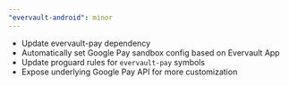 ```yaml
---
"evervault-android": minor
---
```


* Update evervault-pay dependency
* Automatically set Google Pay sandbox config based on Evervault App
* Update proguard rules for `evervault-pay` symbols
* Expose underlying Google Pay API for more customization
